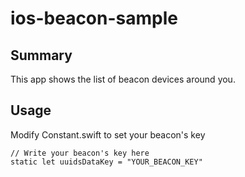 # ios-beacon-sample

## Summary
This app shows the list of beacon devices around you.

## Usage
Modify Constant.swift to set your beacon's key
```
// Write your beacon's key here
static let uuidsDataKey = "YOUR_BEACON_KEY"
```
